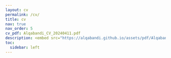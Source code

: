 ```yaml
---
layout: cv
permalink: /cv/
title: cv
nav: true
nav_order: 5
cv_pdf: Alqabandi_CV_20240411.pdf
description: <embed src="https://alqabandi.github.io/assets/pdf/Alqabandi_CV_20240411.pdf" width="800px" height="2100px" />
toc:
  sidebar: left
---
```

